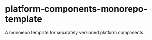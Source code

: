# platform-components-monorepo-template

A monorepo template for separately versioned platform components.
